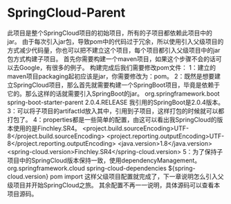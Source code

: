 # SpringCloud-Parent
此项目是整个SpringCloud项目的初始项目，所有的子项目都依赖此项目中的jar。
由于每次引入jar包，导致pom中的代码过于冗余，所以使用引入父级项目的方式减少代码量，你也可以把不建立这个项目，每个项目都引入父级项目中的jar包方式构建子项目。
首先你需要构建一个maven项目，如果这个步骤不会的话可以去Google，有很多的例子。
构建完成后我们需要修改pom文件：
  1：建立的maven项目packaging起初应该是jar，你需要修改为：<packaging>pom</packaging>。
  2：既然是想要建立SpringCloud项目，那么首先就需要构建一个SpringBoot项目，毕竟是依赖于它的。那么这样的话就需要引入SpringBoot的jar。
    <parent>
		  <groupId>org.springframework.boot</groupId>
		  <artifactId>spring-boot-starter-parent</artifactId>
		  <version>2.0.4.RELEASE</version>
		  <relativePath />
	  </parent>
    我引用的SpringBoot是2.0.4版本。
  3：<modules></modules>可以将子项目的artifactId放入其中，引用到子项目，这样打包的时候就可以都打包了。
  4：properties都是一些简单的配置，由这可以看出我SpringCloud的版本使用的是Finchley.SR4。
    <properties>
		  <project.build.sourceEncoding>UTF-8</project.build.sourceEncoding>
		  <project.reporting.outputEncoding>UTF-8</project.reporting.outputEncoding>
		  <java.version>1.8</java.version>
		  <spring-cloud.version>Finchley.SR4</spring-cloud.version>
	  </properties>
  5：为了保持子项目中的SpringCloud版本保持一致，使用dependencyManagement。
    <dependencyManagement>
		  <dependencies>
			  <dependency>
				  <groupId>org.springframework.cloud</groupId>
				  <artifactId>spring-cloud-dependencies</artifactId>
				  <version>${spring-cloud.version}</version>
				  <type>pom</type>
				  <scope>import</scope>
			  </dependency>
		  </dependencies>
	  </dependencyManagement>
    这样父级项目配置就完成了，下一章说明怎么引入父级项目并开始SpringCloud之旅。
    其余配置不再一一说明，具体源码可以查看本项目源码。
